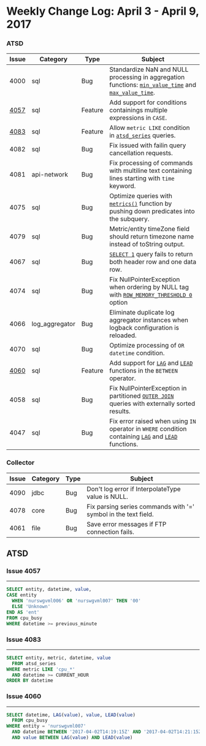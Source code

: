 Weekly Change Log: April 3 - April 9, 2017
==================================================

### ATSD

| Issue| Category    | Type    | Subject                                                             |
|------|-------------|---------|---------------------------------------------------------------------|
| 4000 | sql | Bug | Standardize NaN and NULL processing in aggregation functions: [`min_value_time`](../../api/sql#aggregation-functions) and [`max_value_time`](../../api/sql#aggregation-functions). |
| [4057](#issue-4057) | sql | Feature | Add support for conditions containings multiple expressions in `CASE`. |
| [4083](#issue-4083) | sql | Feature | Allow `metric LIKE` condition in [`atsd_series`](../../api/sql#atsd_series-table) queries. |
| 4082 | sql | Bug | Fix issued with failin query cancellation requests. |
| 4081 | api-network | Bug | Fix processing of commands with multiline text containing lines starting with `time` keyword. |
| 4075 | sql | Bug | Optimize queries with [`metrics()`](../../api/sql#metrics) function by pushing down predicates into the subquery. |
| 4079 | sql | Bug | Metric/entity timeZone field should return timezone name instead of toString output. |
| 4067 | sql | Bug | [`SELECT 1`](../../api/sql#validation-query) query fails to return both header row and one data row. |
| 4074 | sql | Bug | Fix NullPointerException when ordering by NULL tag with [`ROW_MEMORY_THRESHOLD 0`](../../api/sql#row_memory_threshold-option) option |
| 4066 | log_aggregator | Bug | Eliminate duplicate log aggregator instances when logback configuration is reloaded.  |
| 4070 | sql | Bug | Optimize processing of `OR datetime` condition. |
| [4060](#issue-4060) | sql | Feature | Add support for [`LAG`](../../api/sql#lag) and [`LEAD`](../../api/sql#lead) functions in the `BETWEEN` operator. |
| 4058 | sql | Bug | Fix NullPointerException in partitioned [`OUTER JOIN`](../../api/sql#outer-join) queries with externally sorted results. |
| 4047 | sql | Bug | Fix error raised when using `IN` operator in `WHERE` condition containing [`LAG`](../../api/sql#lag) and [`LEAD`](../../api/sql#lead) functions. |

### Collector

| Issue| Category    | Type    | Subject                                                                              |
|------|-------------|---------|--------------------------------------------------------------------------------------|
| 4090 | jdbc | Bug | Don't log error if InterpolateType value is NULL. |
| 4078 | core | Bug | Fix parsing series commands with '=' symbol in the text field.  |
| 4061 | file | Bug | Save error messages if FTP connection fails. |

## ATSD

### Issue 4057
--------------

```sql
SELECT entity, datetime, value,
CASE entity
  WHEN 'nurswgvml006' OR 'nurswgvml007' THEN '00'
  ELSE 'Unknown'
END AS 'ent'
FROM cpu_busy
WHERE datetime >= previous_minute
```

### Issue 4083
--------------

```sql
SELECT entity, metric, datetime, value
  FROM atsd_series
WHERE metric LIKE 'cpu_*'
  AND datetime >= CURRENT_HOUR
ORDER BY datetime
```

### Issue 4060
--------------

```sql
SELECT datetime, LAG(value), value, LEAD(value)
  FROM cpu_busy 
WHERE entity = 'nurswgvml007'
  AND datetime BETWEEN '2017-04-02T14:19:15Z' AND '2017-04-02T14:21:15Z'
  AND value BETWEEN LAG(value) AND LEAD(value)
```
